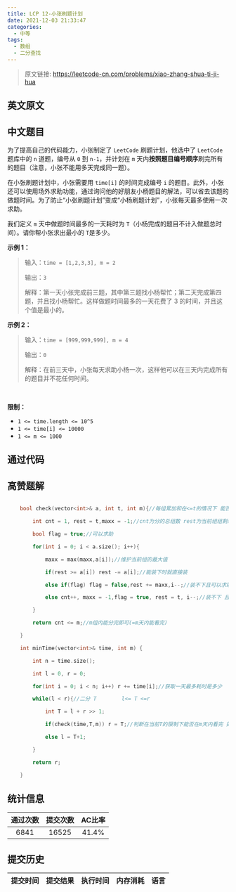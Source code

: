 ```yaml
---
title: LCP 12-小张刷题计划
date: 2021-12-03 21:33:47
categories:
  - 中等
tags:
  - 数组
  - 二分查找
---
```


> 原文链接: https://leetcode-cn.com/problems/xiao-zhang-shua-ti-ji-hua


## 英文原文
<div></div>

## 中文题目
<div><p>为了提高自己的代码能力，小张制定了 <code>LeetCode</code> 刷题计划，他选中了 <code>LeetCode</code> 题库中的 <code>n</code> 道题，编号从 <code>0</code> 到 <code>n-1</code>，并计划在 <code>m</code> 天内<strong>按照题目编号顺序</strong>刷完所有的题目（注意，小张不能用多天完成同一题）。</p>

<p>在小张刷题计划中，小张需要用 <code>time[i]</code> 的时间完成编号 <code>i</code> 的题目。此外，小张还可以使用场外求助功能，通过询问他的好朋友小杨题目的解法，可以省去该题的做题时间。为了防止&ldquo;小张刷题计划&rdquo;变成&ldquo;小杨刷题计划&rdquo;，小张每天最多使用一次求助。</p>

<p>我们定义 <code>m</code> 天中做题时间最多的一天耗时为 <code>T</code>（小杨完成的题目不计入做题总时间）。请你帮小张求出最小的 <code>T</code>是多少。</p>

<p><strong>示例 1：</strong></p>

<blockquote>
<p>输入：<code>time = [1,2,3,3], m = 2</code></p>

<p>输出：<code>3</code></p>

<p>解释：第一天小张完成前三题，其中第三题找小杨帮忙；第二天完成第四题，并且找小杨帮忙。这样做题时间最多的一天花费了 3 的时间，并且这个值是最小的。</p>
</blockquote>

<p><strong>示例 2：</strong></p>

<blockquote>
<p>输入：<code>time = [999,999,999], m = 4</code></p>

<p>输出：<code>0</code></p>

<p>解释：在前三天中，小张每天求助小杨一次，这样他可以在三天内完成所有的题目并不花任何时间。</p>
</blockquote>

<p>&nbsp;</p>

<p><strong>限制：</strong></p>

<ul>
	<li><code>1 &lt;= time.length &lt;= 10^5</code></li>
	<li><code>1 &lt;= time[i] &lt;= 10000</code></li>
	<li><code>1 &lt;= m &lt;= 1000</code></li>
</ul>
</div>

## 通过代码
<RecoDemo>
</RecoDemo>


## 高赞题解
```cpp
    bool check(vector<int>& a, int t, int m){//每组累加和在<=t的情况下 能否在m组内分完
        int cnt = 1, rest = t,maxx = -1;//cnt为分的总组数 rest为当前组组剩余容量
        bool flag = true;//可以求助
        for(int i = 0; i < a.size(); i++){
            maxx = max(maxx,a[i]);//维护当前组的最大值
            if(rest >= a[i]) rest -= a[i];//能装下时就直接装
            else if(flag) flag = false,rest += maxx,i--;//装不下且可以求助时，把当前的最费时的那个拿去求助
            else cnt++, maxx = -1,flag = true, rest = t, i--;//装不下 且无法求助时 只能从第二天开始了(开始下一组)
        }
        return cnt <= m;//m组内能分完即可(=m天内能看完)
    }
    int minTime(vector<int>& time, int m) {
        int n = time.size();
        int l = 0, r = 0;
        for(int i = 0; i < n; i++) r += time[i];//获取一天最多耗时是多少
        while(l < r){//二分 T        l<= T <=r
            int T = l + r >> 1;
            if(check(time,T,m)) r = T;//判断在当前T的限制下能否在m天内看完 如果可以就减小T 即 r = T
            else l = T+1;
        }
        return r;
    }
```


## 统计信息
| 通过次数 | 提交次数 | AC比率 |
| :------: | :------: | :------: |
|    6841    |    16525    |   41.4%   |

## 提交历史
| 提交时间 | 提交结果 | 执行时间 |  内存消耗  | 语言 |
| :------: | :------: | :------: | :--------: | :--------: |
